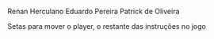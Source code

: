 Renan Herculano
Eduardo Pereira
Patrick de Oliveira

Setas para mover o player, o restante das instruções no jogo
